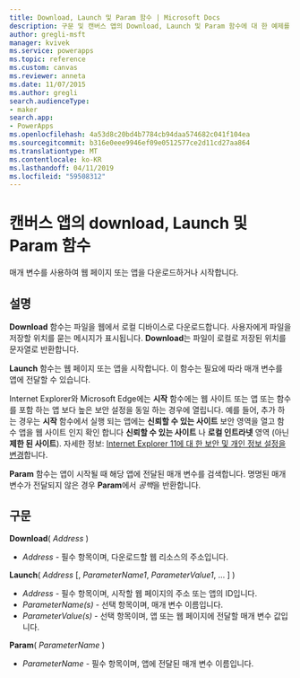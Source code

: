 ```yaml
---
title: Download, Launch 및 Param 함수 | Microsoft Docs
description: 구문 및 캔버스 앱의 Download, Launch 및 Param 함수에 대 한 예제를 포함 한 참조 정보
author: gregli-msft
manager: kvivek
ms.service: powerapps
ms.topic: reference
ms.custom: canvas
ms.reviewer: anneta
ms.date: 11/07/2015
ms.author: gregli
search.audienceType:
- maker
search.app:
- PowerApps
ms.openlocfilehash: 4a53d8c20bd4b7784cb94daa574682c041f104ea
ms.sourcegitcommit: b316e0eee9946ef09e0512577ce2d11cd27aa864
ms.translationtype: MT
ms.contentlocale: ko-KR
ms.lasthandoff: 04/11/2019
ms.locfileid: "59508312"
---
```

# <a name="download-launch-and-param-functions-in-canvas-apps"></a>캔버스 앱의 download, Launch 및 Param 함수
매개 변수를 사용하여 웹 페이지 또는 앱을 다운로드하거나 시작합니다.  

## <a name="description"></a>설명
**Download** 함수는 파일을 웹에서 로컬 디바이스로 다운로드합니다. 사용자에게 파일을 저장할 위치를 묻는 메시지가 표시됩니다.  **Download**는 파일이 로컬로 저장된 위치를 문자열로 반환합니다.  

**Launch** 함수는 웹 페이지 또는 앱을 시작합니다.  이 함수는 필요에 따라 매개 변수를 앱에 전달할 수 있습니다.

Internet Explorer와 Microsoft Edge에는 **시작** 함수에는 웹 사이트 또는 앱 또는 함수를 포함 하는 앱 보다 높은 보안 설정을 동일 하는 경우에 열립니다. 예를 들어, 추가 하는 경우는 **시작** 함수에서 실행 되는 앱에는 **신뢰할 수 있는 사이트** 보안 영역을 열고 함수 앱을 웹 사이트 인지 확인 합니다 **신뢰할 수 있는 사이트** 나 **로컬 인트라넷** 영역 (아닌 **제한 된 사이트**). 자세한 정보: [Internet Explorer 11에 대 한 보안 및 개인 정보 설정을 변경](https://support.microsoft.com/en-us/help/17479/windows-internet-explorer-11-change-security-privacy-settings)합니다.  

**Param** 함수는 앱이 시작될 때 해당 앱에 전달된 매개 변수를 검색합니다. 명명된 매개 변수가 전달되지 않은 경우 **Param**에서 *공백*을 반환합니다.

## <a name="syntax"></a>구문
**Download**( *Address* )

* *Address* - 필수 항목이며,  다운로드할 웹 리소스의 주소입니다.

**Launch**( *Address* [, *ParameterName1*, *ParameterValue1*, ... ] )

* *Address* - 필수 항목이며,  시작할 웹 페이지의 주소 또는 앱의 ID입니다.
* *ParameterName(s)* - 선택 항목이며,  매개 변수 이름입니다.
* *ParameterValue(s)* - 선택 항목이며,  앱 또는 웹 페이지에 전달할 매개 변수 값입니다.

**Param**( *ParameterName* )

* *ParameterName* - 필수 항목이며,  앱에 전달된 매개 변수 이름입니다.

